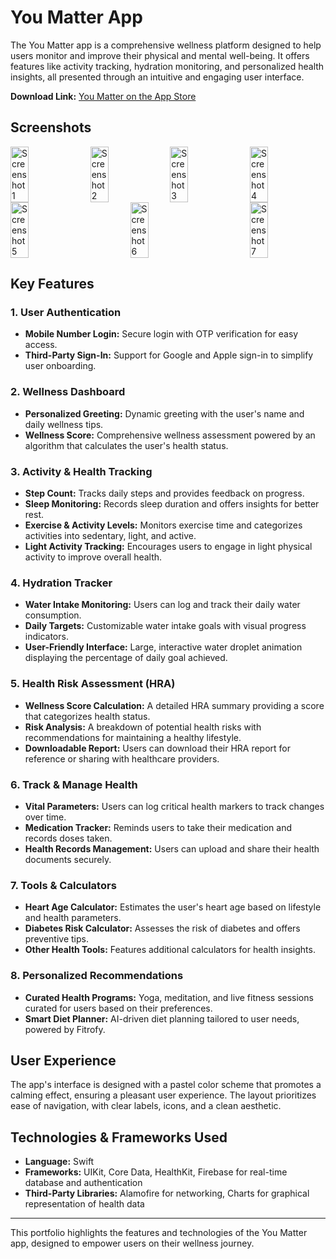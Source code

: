 
# You Matter App

The You Matter app is a comprehensive wellness platform designed to help users monitor and improve their physical and mental well-being. It offers features like activity tracking, hydration monitoring, and personalized health insights, all presented through an intuitive and engaging user interface.

**Download Link:** [You Matter on the App Store](https://apps.apple.com/in/app/you-matter-mind-body-wealth/id1636868769)

## Screenshots

<div style="display: flex; justify-content: space-between;">
  <img src="https://github.com/user-attachments/assets/47f8a427-e5ca-428d-a16d-31bff0c84793" width="24%" alt="Screenshot 1">
  <img src="https://github.com/user-attachments/assets/0b91202b-7d48-4171-a6a9-5e3a1d8a8166" width="24%" alt="Screenshot 2">
  <img src="https://github.com/user-attachments/assets/e5b86dfb-0774-42ae-ac6c-df740e285cc7" width="24%" alt="Screenshot 3">
  <img src="https://github.com/user-attachments/assets/84ef2302-86f8-4371-a712-35426b80b5ab" width="24%" alt="Screenshot 4">
</div>

<div style="display: flex; justify-content: space-between;">
  <img src="https://github.com/user-attachments/assets/c3e97cfa-c8dc-4044-a710-870adc1b2c1d" width="24%" alt="Screenshot 5">
  <img src="https://github.com/user-attachments/assets/55e177c9-af0f-4907-b664-4211ed62d268" width="24%" alt="Screenshot 6">
  <img src="https://github.com/user-attachments/assets/70901315-3f71-4fdf-94c7-6d8b72c04e11" width="24%" alt="Screenshot 7">
</div>

## Key Features

### 1. User Authentication
- **Mobile Number Login:** Secure login with OTP verification for easy access.
- **Third-Party Sign-In:** Support for Google and Apple sign-in to simplify user onboarding.

### 2. Wellness Dashboard
- **Personalized Greeting:** Dynamic greeting with the user's name and daily wellness tips.
- **Wellness Score:** Comprehensive wellness assessment powered by an algorithm that calculates the user's health status.

### 3. Activity & Health Tracking
- **Step Count:** Tracks daily steps and provides feedback on progress.
- **Sleep Monitoring:** Records sleep duration and offers insights for better rest.
- **Exercise & Activity Levels:** Monitors exercise time and categorizes activities into sedentary, light, and active.
- **Light Activity Tracking:** Encourages users to engage in light physical activity to improve overall health.

### 4. Hydration Tracker
- **Water Intake Monitoring:** Users can log and track their daily water consumption.
- **Daily Targets:** Customizable water intake goals with visual progress indicators.
- **User-Friendly Interface:** Large, interactive water droplet animation displaying the percentage of daily goal achieved.

### 5. Health Risk Assessment (HRA)
- **Wellness Score Calculation:** A detailed HRA summary providing a score that categorizes health status.
- **Risk Analysis:** A breakdown of potential health risks with recommendations for maintaining a healthy lifestyle.
- **Downloadable Report:** Users can download their HRA report for reference or sharing with healthcare providers.

### 6. Track & Manage Health
- **Vital Parameters:** Users can log critical health markers to track changes over time.
- **Medication Tracker:** Reminds users to take their medication and records doses taken.
- **Health Records Management:** Users can upload and share their health documents securely.

### 7. Tools & Calculators
- **Heart Age Calculator:** Estimates the user's heart age based on lifestyle and health parameters.
- **Diabetes Risk Calculator:** Assesses the risk of diabetes and offers preventive tips.
- **Other Health Tools:** Features additional calculators for health insights.

### 8. Personalized Recommendations
- **Curated Health Programs:** Yoga, meditation, and live fitness sessions curated for users based on their preferences.
- **Smart Diet Planner:** AI-driven diet planning tailored to user needs, powered by Fitrofy.

## User Experience
The app's interface is designed with a pastel color scheme that promotes a calming effect, ensuring a pleasant user experience. The layout prioritizes ease of navigation, with clear labels, icons, and a clean aesthetic.

## Technologies & Frameworks Used
- **Language:** Swift
- **Frameworks:** UIKit, Core Data, HealthKit, Firebase for real-time database and authentication
- **Third-Party Libraries:** Alamofire for networking, Charts for graphical representation of health data

---

This portfolio highlights the features and technologies of the You Matter app, designed to empower users on their wellness journey.
